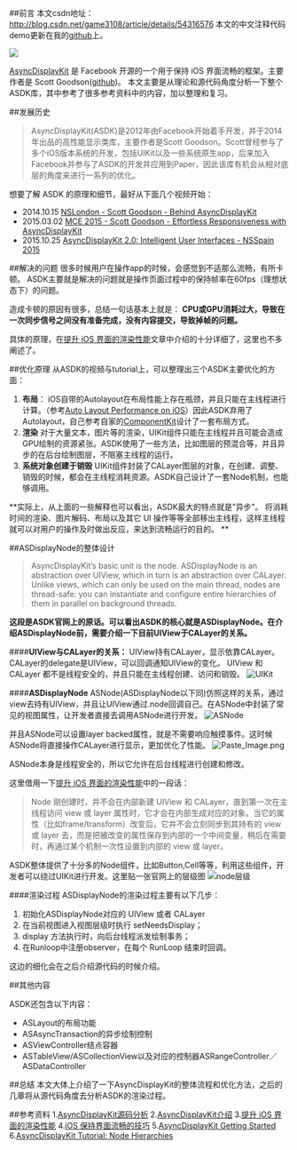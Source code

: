 ##前言
本文csdn地址：http://blog.csdn.net/game3108/article/details/54316576
本文的中文注释代码demo更新在我的[github](https://github.com/game3108/AsyncDisplayKitDemo)上。

![](http://upload-images.jianshu.io/upload_images/1829891-a548fcbe964fe7b2.png?imageMogr2/auto-orient/strip%7CimageView2/2/w/1240)

[AsyncDisplayKit](https://github.com/facebook/AsyncDisplayKit) 是 Facebook 开源的一个用于保持 iOS 界面流畅的框架。主要作者是 Scott Goodson([github](https://github.com/appleguy))。
本文主要是从理论和源代码角度分析一下整个ASDK库，其中参考了很多参考资料中的内容，加以整理和复习。

##发展历史
>AsyncDisplayKit(ASDK)是2012年由Facebook开始着手开发，并于2014年出品的高性能显示类库，主要作者是Scott Goodson。Scott曾经参与了多个iOS版本系统的开发，包括UIKit以及一些系统原生app，后来加入Facebook并参与了ASDK的开发并应用到Paper，因此该库有机会从相对底层的角度来进行一系列的优化。

想要了解 ASDK 的原理和细节，最好从下面几个视频开始：
* 2014.10.15 [NSLondon - Scott Goodson - Behind AsyncDisplayKit](https://www.youtube.com/watch?v=-IPMNWqA638)
* 2015.03.02 [MCE 2015 - Scott Goodson - Effortless Responsiveness with AsyncDisplayKit](https://www.youtube.com/watch?v=ZPL4Nse76oY)
* 2015.10.25 [AsyncDisplayKit 2.0: Intelligent User Interfaces - NSSpain 2015](https://www.youtube.com/watch?v=RY_X7l1g79Q)

##解决的问题
很多时候用户在操作app的时候，会感觉到不适那么流畅，有所卡顿。
ASDK主要就是解决的问题就是操作页面过程中的保持帧率在60fps（理想状态下）的问题。

造成卡顿的原因有很多，总结一句话基本上就是：
**CPU或GPU消耗过大，导致在一次同步信号之间没有准备完成，没有内容提交，导致掉帧的问题。**

具体的原理，在[提升 iOS 界面的渲染性能](https://zhuanlan.zhihu.com/p/22255533?refer=iOS-Source-Code)文章中介绍的十分详细了，这里也不多阐述了。

##优化原理
从ASDK的视频与tutorial上，可以整理出三个ASDK主要优化的方面：
1. **布局**：
iOS自带的Autolayout在布局性能上存在瓶颈，并且只能在主线程进行计算。（参考[Auto Layout Performance on iOS](http://floriankugler.com/2013/04/22/auto-layout-performance-on-ios/)）因此ASDK弃用了Autolayout，自己参考自家的[ComponentKit](https://github.com/facebook/componentkit)设计了一套布局方式。
2. **渲染**
对于大量文本，图片等的渲染，UIKit组件只能在主线程并且可能会造成GPU绘制的资源紧张。ASDK使用了一些方法，比如图层的预混合等，并且异步的在后台绘制图层，不阻塞主线程的运行。
3. **系统对象创建于销毁**
UIKit组件封装了CALayer图层的对象，在创建、调整、销毁的时候，都会在主线程消耗资源。ASDK自己设计了一套Node机制，也能够调用。

**实际上，从上面的一些解释也可以看出，ASDK最大的特点就是"异步"。
将消耗时间的渲染、图片解码、布局以及其它 UI 操作等等全部移出主线程，这样主线程就可以对用户的操作及时做出反应，来达到流畅运行的目的。
**

##ASDisplayNode的整体设计
>AsyncDisplayKit’s basic unit is the node. ASDisplayNode is an abstraction over UIView, which in turn is an abstraction over CALayer. Unlike views, which can only be used on the main thread, nodes are thread-safe: you can instantiate and configure entire hierarchies of them in parallel on background threads.

**这段是ASDK官网上的原话。可以看出ASDK的核心就是ASDisplayNode。在介绍ASDisplayNode前，需要介绍一下目前UIView于CALayer的关系。**

####**UIView与CALayer的关系：**
UIView持有CALayer，显示依靠CALayer。
CALayer的delegate是UIView，可以回调通知UIView的变化。
UIView 和 CALayer 都不是线程安全的，并且只能在主线程创建、访问和销毁。
![UIKit](http://upload-images.jianshu.io/upload_images/1829891-95216433f17f5663.png?imageMogr2/auto-orient/strip%7CimageView2/2/w/1240)

####**ASDisplayNode**
ASNode(ASDisplayNode以下同)仿照这样的关系，通过view去持有UIView，并且让UIView通过.node回调自己。在ASNode中封装了常见的视图属性，让开发者直接去调用ASNode进行开发。
![ASNode](http://upload-images.jianshu.io/upload_images/1829891-2856dad933bdbb07.png?imageMogr2/auto-orient/strip%7CimageView2/2/w/1240)

并且ASNode可以设置layer backed属性，就是不需要响应触摸事件。这时候ASNode将直接操作CALayer进行显示，更加优化了性能。
![Paste_Image.png](http://upload-images.jianshu.io/upload_images/1829891-48ea650c31bffafd.png?imageMogr2/auto-orient/strip%7CimageView2/2/w/1240)

ASNode本身是线程安全的，所以它允许在后台线程进行创建和修改。

这里借用一下[提升 iOS 界面的渲染性能](https://zhuanlan.zhihu.com/p/22255533?refer=iOS-Source-Code)中的一段话：
>Node 刚创建时，并不会在内部新建 UIView 和 CALayer，直到第一次在主线程访问 view 或 layer 属性时，它才会在内部生成对应的对象。当它的属性（比如frame/transform）改变后，它并不会立刻同步到其持有的 view 或 layer 去，而是把被改变的属性保存到内部的一个中间变量，稍后在需要时，再通过某个机制一次性设置到内部的 view 或 layer。

ASDK整体提供了十分多的Node组件，比如Button,Cell等等，利用这些组件，开发者可以绕过UIKit进行开发。这里贴一张官网上的层级图
![node层级](http://upload-images.jianshu.io/upload_images/1829891-0af8aaec7339657f.png?imageMogr2/auto-orient/strip%7CimageView2/2/w/1240)

####渲染过程
ASDisplayNode的渲染过程主要有以下几步：

1. 初始化ASDisplayNode对应的 UIView 或者 CALayer
2. 在当前视图进入视图层级时执行 setNeedsDisplay；
3. display 方法执行时，向后台线程派发绘制事务；
4. 在Runloop中注册observer，在每个 RunLoop 结束时回调。

这边的细化会在之后介绍源代码的时候介绍。

##其他内容

ASDK还包含以下内容：

* ASLayout的布局功能
* ASAsyncTransaction的异步绘制控制
* ASViewController结点容器
* ASTableView/ASCollectionView以及对应的控制器ASRangeController／ASDataController

##总结
本文大体上介绍了一下AsyncDisplayKit的整体流程和优化方法，之后的几章将从源代码角度去分析ASDK的渲染过程。

##参考资料
1.[AsyncDisplayKit源码分析](http://awhisper.github.io/2016/05/06/AsyncDisplayKit%E6%BA%90%E7%A0%81%E5%88%86%E6%9E%90/)
2.[AsyncDisplayKit介绍](https://medium.com/@jasonyuh/asyncdisplaykit%E4%BB%8B%E7%BB%8D-%E4%B8%80-6b871d29e005#.ka94bjlbh)
3.[提升 iOS 界面的渲染性能](https://zhuanlan.zhihu.com/p/22255533?refer=iOS-Source-Code)
4.[iOS 保持界面流畅的技巧](http://blog.ibireme.com/2015/11/12/smooth_user_interfaces_for_ios/)
5.[AsyncDisplayKit Getting Started](http://asyncdisplaykit.org/guide/)
6.[AsyncDisplayKit Tutorial: Node Hierarchies](http://www.raywenderlich.com/107310/asyncdisplaykit-tutorial-node-hierarchies)
